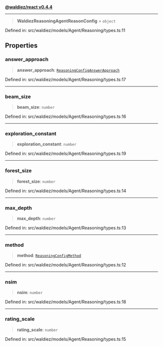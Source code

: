 [**@waldiez/react v0.4.4**](../../README.md)

***

> **WaldiezReasoningAgentReasonConfig** = `object`

Defined in: src/waldiez/models/Agent/Reasoning/types.ts:11

## Properties

### answer\_approach

> **answer\_approach**: [`ReasoningConfigAnswerApproach`](ReasoningConfigAnswerApproach.md)

Defined in: src/waldiez/models/Agent/Reasoning/types.ts:17

***

### beam\_size

> **beam\_size**: `number`

Defined in: src/waldiez/models/Agent/Reasoning/types.ts:16

***

### exploration\_constant

> **exploration\_constant**: `number`

Defined in: src/waldiez/models/Agent/Reasoning/types.ts:19

***

### forest\_size

> **forest\_size**: `number`

Defined in: src/waldiez/models/Agent/Reasoning/types.ts:14

***

### max\_depth

> **max\_depth**: `number`

Defined in: src/waldiez/models/Agent/Reasoning/types.ts:13

***

### method

> **method**: [`ReasoningConfigMethod`](ReasoningConfigMethod.md)

Defined in: src/waldiez/models/Agent/Reasoning/types.ts:12

***

### nsim

> **nsim**: `number`

Defined in: src/waldiez/models/Agent/Reasoning/types.ts:18

***

### rating\_scale

> **rating\_scale**: `number`

Defined in: src/waldiez/models/Agent/Reasoning/types.ts:15
